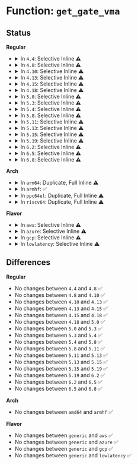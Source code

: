 # Function: <code>get_gate_vma</code>

## Status
<b>Regular</b>
<ul>
<li>
<details>
<summary>In <code>4.4</code>: Selective Inline ⚠️</summary>

```c
struct vm_area_struct *get_gate_vma(struct mm_struct *mm);
```

**Collision:** Unique Global

**Inline:** Selective

**Transformation:** False

**Instances:**

```
In arch/x86/entry/vsyscall/vsyscall_64.c (ffffffff81004b40)
Location: arch/x86/entry/vsyscall/vsyscall_64.c:298
Inline: True
Inline callers:
  - arch/x86/entry/vsyscall/vsyscall_64.c:in_gate_area
Direct callers:
  - mm/gup.c:__get_user_pages
  - mm/mlock.c:mlock_fixup
  - mm/mmap.c:mmap_region
  - fs/binfmt_elf.c:elf_core_dump
  - fs/binfmt_elf.c:elf_core_dump
  - fs/compat_binfmt_elf.c:elf_core_dump
  - fs/compat_binfmt_elf.c:elf_core_dump
  - fs/proc/task_mmu.c:m_start
```
**Symbols:**

```
ffffffff81004b40-ffffffff81004b75: get_gate_vma (STB_GLOBAL)
```
</details>
</li>
<li>
<details>
<summary>In <code>4.8</code>: Selective Inline ⚠️</summary>

```c
struct vm_area_struct *get_gate_vma(struct mm_struct *mm);
```

**Collision:** Unique Global

**Inline:** Selective

**Transformation:** False

**Instances:**

```
In arch/x86/entry/vsyscall/vsyscall_64.c (ffffffff81004cf8)
Location: arch/x86/entry/vsyscall/vsyscall_64.c:298
Inline: True
Inline callers:
  - arch/x86/entry/vsyscall/vsyscall_64.c:in_gate_area
Direct callers:
  - mm/gup.c:__get_user_pages
  - mm/mlock.c:mlock_fixup
  - mm/mmap.c:mmap_region
  - fs/binfmt_elf.c:elf_core_dump
  - fs/binfmt_elf.c:elf_core_dump
  - fs/compat_binfmt_elf.c:elf_core_dump
  - fs/compat_binfmt_elf.c:elf_core_dump
  - fs/proc/task_mmu.c:m_start
```
**Symbols:**

```
ffffffff81004cb0-ffffffff81004ce5: get_gate_vma (STB_GLOBAL)
```
</details>
</li>
<li>
<details>
<summary>In <code>4.10</code>: Selective Inline ⚠️</summary>

```c
struct vm_area_struct *get_gate_vma(struct mm_struct *mm);
```

**Collision:** Unique Global

**Inline:** Selective

**Transformation:** False

**Instances:**

```
In arch/x86/entry/vsyscall/vsyscall_64.c (ffffffff81004d68)
Location: arch/x86/entry/vsyscall/vsyscall_64.c:298
Inline: True
Inline callers:
  - arch/x86/entry/vsyscall/vsyscall_64.c:in_gate_area
Direct callers:
  - mm/gup.c:__get_user_pages
  - mm/mlock.c:mlock_fixup
  - mm/mmap.c:mmap_region
  - fs/binfmt_elf.c:elf_core_dump
  - fs/binfmt_elf.c:elf_core_dump
  - fs/compat_binfmt_elf.c:elf_core_dump
  - fs/compat_binfmt_elf.c:elf_core_dump
  - fs/proc/task_mmu.c:m_start
```
**Symbols:**

```
ffffffff81004d20-ffffffff81004d55: get_gate_vma (STB_GLOBAL)
```
</details>
</li>
<li>
<details>
<summary>In <code>4.13</code>: Selective Inline ⚠️</summary>

```c
struct vm_area_struct *get_gate_vma(struct mm_struct *mm);
```

**Collision:** Unique Global

**Inline:** Selective

**Transformation:** False

**Instances:**

```
In arch/x86/entry/vsyscall/vsyscall_64.c (ffffffff81004bf8)
Location: arch/x86/entry/vsyscall/vsyscall_64.c:300
Inline: True
Inline callers:
  - arch/x86/entry/vsyscall/vsyscall_64.c:in_gate_area
Direct callers:
  - mm/gup.c:__get_user_pages
  - mm/mlock.c:mlock_fixup
  - mm/mmap.c:mmap_region
  - fs/binfmt_elf.c:elf_core_dump
  - fs/binfmt_elf.c:elf_core_dump
  - fs/compat_binfmt_elf.c:elf_core_dump
  - fs/compat_binfmt_elf.c:elf_core_dump
  - fs/proc/task_mmu.c:m_start
```
**Symbols:**

```
ffffffff81004bb0-ffffffff81004be5: get_gate_vma (STB_GLOBAL)
```
</details>
</li>
<li>
<details>
<summary>In <code>4.15</code>: Selective Inline ⚠️</summary>

```c
struct vm_area_struct *get_gate_vma(struct mm_struct *mm);
```

**Collision:** Unique Global

**Inline:** Selective

**Transformation:** False

**Instances:**

```
In arch/x86/entry/vsyscall/vsyscall_64.c (ffffffff81004e48)
Location: arch/x86/entry/vsyscall/vsyscall_64.c:306
Inline: True
Inline callers:
  - arch/x86/entry/vsyscall/vsyscall_64.c:in_gate_area
Direct callers:
  - mm/gup.c:__get_user_pages
  - mm/mlock.c:mlock_fixup
  - mm/mmap.c:mmap_region
  - fs/binfmt_elf.c:elf_core_dump
  - fs/binfmt_elf.c:elf_core_dump
  - fs/compat_binfmt_elf.c:elf_core_dump
  - fs/compat_binfmt_elf.c:elf_core_dump
  - fs/proc/task_mmu.c:m_start
```
**Symbols:**

```
ffffffff81004e00-ffffffff81004e35: get_gate_vma (STB_GLOBAL)
```
</details>
</li>
<li>
<details>
<summary>In <code>4.18</code>: Selective Inline ⚠️</summary>

```c
struct vm_area_struct *get_gate_vma(struct mm_struct *mm);
```

**Collision:** Unique Global

**Inline:** Selective

**Transformation:** False

**Instances:**

```
In arch/x86/entry/vsyscall/vsyscall_64.c (ffffffff81005595)
Location: arch/x86/entry/vsyscall/vsyscall_64.c:302
Inline: True
Inline callers:
  - arch/x86/entry/vsyscall/vsyscall_64.c:in_gate_area
Direct callers:
  - arch/x86/mm/init_64.c:mem_init
  - mm/gup.c:__get_user_pages
  - mm/mlock.c:mlock_fixup
  - mm/mmap.c:mmap_region
  - fs/binfmt_elf.c:elf_core_dump
  - fs/binfmt_elf.c:elf_core_dump
  - fs/compat_binfmt_elf.c:elf_core_dump
  - fs/compat_binfmt_elf.c:elf_core_dump
  - fs/proc/task_mmu.c:m_start
```
**Symbols:**

```
ffffffff81005550-ffffffff81005585: get_gate_vma (STB_GLOBAL)
```
</details>
</li>
<li>
<details>
<summary>In <code>5.0</code>: Selective Inline ⚠️</summary>

```c
struct vm_area_struct *get_gate_vma(struct mm_struct *mm);
```

**Collision:** Unique Global

**Inline:** Selective

**Transformation:** False

**Instances:**

```
In arch/x86/entry/vsyscall/vsyscall_64.c (ffffffff81005495)
Location: arch/x86/entry/vsyscall/vsyscall_64.c:295
Inline: True
Inline callers:
  - arch/x86/entry/vsyscall/vsyscall_64.c:in_gate_area
Direct callers:
  - arch/x86/mm/init_64.c:mem_init
  - mm/gup.c:__get_user_pages
  - mm/mlock.c:mlock_fixup
  - mm/mmap.c:mmap_region
  - fs/binfmt_elf.c:elf_core_dump
  - fs/binfmt_elf.c:elf_core_dump
  - fs/compat_binfmt_elf.c:elf_core_dump
  - fs/compat_binfmt_elf.c:elf_core_dump
  - fs/proc/task_mmu.c:m_start
```
**Symbols:**

```
ffffffff81005450-ffffffff81005485: get_gate_vma (STB_GLOBAL)
```
</details>
</li>
<li>
<details>
<summary>In <code>5.3</code>: Selective Inline ⚠️</summary>

```c
struct vm_area_struct *get_gate_vma(struct mm_struct *mm);
```

**Collision:** Unique Global

**Inline:** Selective

**Transformation:** False

**Instances:**

```
In arch/x86/entry/vsyscall/vsyscall_64.c (ffffffff81005545)
Location: arch/x86/entry/vsyscall/vsyscall_64.c:316
Inline: True
Inline callers:
  - arch/x86/entry/vsyscall/vsyscall_64.c:in_gate_area
Direct callers:
  - arch/x86/mm/init_64.c:mem_init
  - mm/gup.c:__get_user_pages
  - mm/mlock.c:mlock_fixup
  - mm/mmap.c:mmap_region
  - fs/binfmt_elf.c:elf_core_dump
  - fs/binfmt_elf.c:elf_core_dump
  - fs/compat_binfmt_elf.c:elf_core_dump
  - fs/compat_binfmt_elf.c:elf_core_dump
  - fs/proc/task_mmu.c:m_start
```
**Symbols:**

```
ffffffff81005500-ffffffff81005535: get_gate_vma (STB_GLOBAL)
```
</details>
</li>
<li>
<details>
<summary>In <code>5.4</code>: Selective Inline ⚠️</summary>

```c
struct vm_area_struct *get_gate_vma(struct mm_struct *mm);
```

**Collision:** Unique Global

**Inline:** Selective

**Transformation:** False

**Instances:**

```
In arch/x86/entry/vsyscall/vsyscall_64.c (ffffffff810055c5)
Location: arch/x86/entry/vsyscall/vsyscall_64.c:316
Inline: True
Inline callers:
  - arch/x86/entry/vsyscall/vsyscall_64.c:in_gate_area
Direct callers:
  - arch/x86/mm/init_64.c:mem_init
  - mm/gup.c:__get_user_pages
  - mm/mlock.c:mlock_fixup
  - mm/mmap.c:mmap_region
  - fs/binfmt_elf.c:elf_core_dump
  - fs/binfmt_elf.c:elf_core_dump
  - fs/compat_binfmt_elf.c:elf_core_dump
  - fs/compat_binfmt_elf.c:elf_core_dump
  - fs/proc/task_mmu.c:m_start
```
**Symbols:**

```
ffffffff81005580-ffffffff810055b5: get_gate_vma (STB_GLOBAL)
```
</details>
</li>
<li>
<details>
<summary>In <code>5.8</code>: Selective Inline ⚠️</summary>

```c
struct vm_area_struct *get_gate_vma(struct mm_struct *mm);
```

**Collision:** Unique Global

**Inline:** Selective

**Transformation:** False

**Instances:**

```
In arch/x86/entry/vsyscall/vsyscall_64.c (ffffffff81006445)
Location: arch/x86/entry/vsyscall/vsyscall_64.c:316
Inline: True
Inline callers:
  - arch/x86/entry/vsyscall/vsyscall_64.c:in_gate_area
Direct callers:
  - arch/x86/mm/init_64.c:mem_init
  - mm/gup.c:get_gate_page
  - mm/mlock.c:mlock_fixup
  - mm/mmap.c:mmap_region
  - fs/binfmt_elf.c:elf_core_dump
  - fs/binfmt_elf.c:vma_dump_size
  - fs/compat_binfmt_elf.c:elf_core_dump
  - fs/compat_binfmt_elf.c:vma_dump_size
  - fs/proc/task_mmu.c:m_start
```
**Symbols:**

```
ffffffff81006400-ffffffff81006435: get_gate_vma (STB_GLOBAL)
```
</details>
</li>
<li>
<details>
<summary>In <code>5.11</code>: Selective Inline ⚠️</summary>

```c
struct vm_area_struct *get_gate_vma(struct mm_struct *mm);
```

**Collision:** Unique Global

**Inline:** Selective

**Transformation:** False

**Instances:**

```
In arch/x86/entry/vsyscall/vsyscall_64.c (ffffffff81005645)
Location: arch/x86/entry/vsyscall/vsyscall_64.c:316
Inline: True
Inline callers:
  - arch/x86/entry/vsyscall/vsyscall_64.c:in_gate_area
Direct callers:
  - arch/x86/mm/init_64.c:mem_init
  - mm/gup.c:get_gate_page
  - mm/mlock.c:mlock_fixup
  - mm/mmap.c:mmap_region
  - fs/coredump.c:dump_vma_snapshot
  - fs/coredump.c:vma_dump_size
  - fs/proc/task_mmu.c:m_start
```
**Symbols:**

```
ffffffff81005600-ffffffff81005634: get_gate_vma (STB_GLOBAL)
```
</details>
</li>
<li>
<details>
<summary>In <code>5.13</code>: Selective Inline ⚠️</summary>

```c
struct vm_area_struct *get_gate_vma(struct mm_struct *mm);
```

**Collision:** Unique Global

**Inline:** Selective

**Transformation:** False

**Instances:**

```
In arch/x86/entry/vsyscall/vsyscall_64.c (ffffffff810055a5)
Location: arch/x86/entry/vsyscall/vsyscall_64.c:316
Inline: True
Inline callers:
  - arch/x86/entry/vsyscall/vsyscall_64.c:in_gate_area
Direct callers:
  - arch/x86/mm/init_64.c:mem_init
  - mm/gup.c:get_gate_page
  - mm/mlock.c:mlock_fixup
  - mm/mmap.c:mmap_region
  - fs/coredump.c:dump_vma_snapshot
  - fs/coredump.c:vma_dump_size
  - fs/proc/task_mmu.c:m_start
```
**Symbols:**

```
ffffffff81005560-ffffffff81005594: get_gate_vma (STB_GLOBAL)
```
</details>
</li>
<li>
<details>
<summary>In <code>5.15</code>: Selective Inline ⚠️</summary>

```c
struct vm_area_struct *get_gate_vma(struct mm_struct *mm);
```

**Collision:** Unique Global

**Inline:** Selective

**Transformation:** False

**Instances:**

```
In arch/x86/entry/vsyscall/vsyscall_64.c (ffffffff81005be5)
Location: arch/x86/entry/vsyscall/vsyscall_64.c:317
Inline: True
Inline callers:
  - arch/x86/entry/vsyscall/vsyscall_64.c:in_gate_area
Direct callers:
  - arch/x86/mm/init_64.c:mem_init
  - mm/gup.c:get_gate_page
  - mm/mlock.c:mlock_fixup
  - mm/mmap.c:mmap_region
  - fs/coredump.c:dump_vma_snapshot
  - fs/coredump.c:vma_dump_size
  - fs/proc/task_mmu.c:m_start
```
**Symbols:**

```
ffffffff81005ba0-ffffffff81005bd4: get_gate_vma (STB_GLOBAL)
```
</details>
</li>
<li>
<details>
<summary>In <code>5.19</code>: Selective Inline ⚠️</summary>

```c
struct vm_area_struct *get_gate_vma(struct mm_struct *mm);
```

**Collision:** Unique Global

**Inline:** Selective

**Transformation:** False

**Instances:**

```
In arch/x86/entry/vsyscall/vsyscall_64.c (ffffffff81004df5)
Location: arch/x86/entry/vsyscall/vsyscall_64.c:317
Inline: True
Inline callers:
  - arch/x86/entry/vsyscall/vsyscall_64.c:in_gate_area
Direct callers:
  - arch/x86/mm/init_64.c:mem_init
  - mm/gup.c:get_gate_page
  - mm/mlock.c:mlock_fixup
  - mm/mmap.c:mmap_region
  - fs/coredump.c:dump_vma_snapshot
  - fs/coredump.c:vma_dump_size
  - fs/proc/task_mmu.c:m_start
```
**Symbols:**

```
ffffffff81004da0-ffffffff81004de4: get_gate_vma (STB_GLOBAL)
```
</details>
</li>
<li>
<details>
<summary>In <code>6.2</code>: Selective Inline ⚠️</summary>

```c
struct vm_area_struct *get_gate_vma(struct mm_struct *mm);
```

**Collision:** Unique Global

**Inline:** Selective

**Transformation:** False

**Instances:**

```
In arch/x86/entry/vsyscall/vsyscall_64.c (ffffffff81005895)
Location: arch/x86/entry/vsyscall/vsyscall_64.c:317
Inline: True
Inline callers:
  - arch/x86/entry/vsyscall/vsyscall_64.c:in_gate_area
Direct callers:
  - arch/x86/mm/init_64.c:mem_init
  - mm/vmscan.c:should_skip_vma
  - mm/gup.c:get_gate_page
  - mm/mlock.c:mlock_fixup
  - mm/mmap.c:mmap_region
  - fs/coredump.c:dump_vma_snapshot
  - fs/coredump.c:vma_dump_size
  - fs/proc/task_mmu.c:m_next
  - fs/proc/task_mmu.c:m_start
  - fs/proc/task_mmu.c:m_start
```
**Symbols:**

```
ffffffff81005830-ffffffff81005874: get_gate_vma (STB_GLOBAL)
```
</details>
</li>
<li>
<details>
<summary>In <code>6.5</code>: Selective Inline ⚠️</summary>

```c
struct vm_area_struct *get_gate_vma(struct mm_struct *mm);
```

**Collision:** Unique Global

**Inline:** Selective

**Transformation:** False

**Instances:**

```
In arch/x86/entry/vsyscall/vsyscall_64.c (ffffffff81005045)
Location: arch/x86/entry/vsyscall/vsyscall_64.c:317
Inline: True
Inline callers:
  - arch/x86/entry/vsyscall/vsyscall_64.c:in_gate_area
Direct callers:
  - arch/x86/mm/init_64.c:mem_init
  - mm/vmscan.c:should_skip_vma
  - mm/gup.c:get_gate_page
  - mm/mlock.c:mlock_fixup
  - mm/mmap.c:mmap_region
  - fs/coredump.c:dump_vma_snapshot
  - fs/coredump.c:vma_dump_size
  - fs/proc/task_mmu.c:m_next
  - fs/proc/task_mmu.c:m_start
  - fs/proc/task_mmu.c:m_start
```
**Symbols:**

```
ffffffff81004fe0-ffffffff81005026: get_gate_vma (STB_GLOBAL)
```
</details>
</li>
<li>
<details>
<summary>In <code>6.8</code>: Selective Inline ⚠️</summary>

```c
struct vm_area_struct *get_gate_vma(struct mm_struct *mm);
```

**Collision:** Unique Global

**Inline:** Selective

**Transformation:** False

**Instances:**

```
In arch/x86/entry/vsyscall/vsyscall_64.c (ffffffff81007955)
Location: arch/x86/entry/vsyscall/vsyscall_64.c:317
Inline: True
Inline callers:
  - arch/x86/entry/vsyscall/vsyscall_64.c:in_gate_area
Direct callers:
  - arch/x86/mm/init_64.c:mem_init
  - mm/vmscan.c:should_skip_vma
  - mm/gup.c:get_gate_page
  - mm/mlock.c:mlock_fixup
  - mm/mmap.c:mmap_region
  - fs/coredump.c:dump_vma_snapshot
  - fs/coredump.c:vma_dump_size
  - fs/proc/task_mmu.c:m_next
  - fs/proc/task_mmu.c:m_start
  - fs/proc/task_mmu.c:m_start
```
**Symbols:**

```
ffffffff810078f0-ffffffff81007936: get_gate_vma (STB_GLOBAL)
```
</details>
</li>
</ul>
<b>Arch</b>
<ul>
<li>
<details>
<summary>In <code>arm64</code>: Duplicate, Full Inline ⚠️</summary>

**Collision:** Static Duplication

**Inline:** Full

**Transformation:** False

**Instances:**

```
In mm/gup.c (0)
Location: include/linux/mm.h:2745
Inline: True
```
```
In mm/mlock.c (0)
Location: include/linux/mm.h:2745
Inline: True
```
```
In mm/mmap.c (0)
Location: include/linux/mm.h:2745
Inline: True
```
```
In fs/binfmt_elf.c (0)
Location: include/linux/mm.h:2745
Inline: True
```
```
In fs/compat_binfmt_elf.c (0)
Location: include/linux/mm.h:2745
Inline: True
```
```
In fs/proc/task_mmu.c (0)
Location: include/linux/mm.h:2745
Inline: True
```
</details>
</li>
<li>
<details>
<summary>In <code>armhf</code>: ✅</summary>

```c
struct vm_area_struct *get_gate_vma(struct mm_struct *mm);
```

**Collision:** Unique Global

**Inline:** No

**Transformation:** False

**Instances:**

```
In arch/arm/kernel/process.c (c030b528)
Location: arch/arm/kernel/process.c:342
Inline: False
Direct callers:
  - mm/gup.c:__get_user_pages
  - mm/mlock.c:mlock_fixup
  - mm/mmap.c:mmap_region
  - fs/binfmt_elf.c:elf_core_dump
  - fs/binfmt_elf.c:elf_core_dump
  - fs/proc/task_mmu.c:m_start
```
**Symbols:**

```
c030b528-c030b548: get_gate_vma (STB_GLOBAL)
```
</details>
</li>
<li>
<details>
<summary>In <code>ppc64el</code>: Duplicate, Full Inline ⚠️</summary>

**Collision:** Static Duplication

**Inline:** Full

**Transformation:** False

**Instances:**

```
In mm/gup.c (0)
Location: include/linux/mm.h:2745
Inline: True
```
```
In mm/mlock.c (0)
Location: include/linux/mm.h:2745
Inline: True
```
```
In mm/mmap.c (0)
Location: include/linux/mm.h:2745
Inline: True
```
```
In fs/binfmt_elf.c (0)
Location: include/linux/mm.h:2745
Inline: True
```
```
In fs/compat_binfmt_elf.c (0)
Location: include/linux/mm.h:2745
Inline: True
```
```
In fs/proc/task_mmu.c (0)
Location: include/linux/mm.h:2745
Inline: True
```
</details>
</li>
<li>
<details>
<summary>In <code>riscv64</code>: Duplicate, Full Inline ⚠️</summary>

**Collision:** Static Duplication

**Inline:** Full

**Transformation:** False

**Instances:**

```
In mm/gup.c (0)
Location: include/linux/mm.h:2745
Inline: True
```
```
In mm/mlock.c (0)
Location: include/linux/mm.h:2745
Inline: True
```
```
In mm/mmap.c (0)
Location: include/linux/mm.h:2745
Inline: True
```
```
In fs/binfmt_elf.c (0)
Location: include/linux/mm.h:2745
Inline: True
```
```
In fs/proc/task_mmu.c (0)
Location: include/linux/mm.h:2745
Inline: True
```
</details>
</li>
</ul>
<b>Flavor</b>
<ul>
<li>
<details>
<summary>In <code>aws</code>: Selective Inline ⚠️</summary>

```c
struct vm_area_struct *get_gate_vma(struct mm_struct *mm);
```

**Collision:** Unique Global

**Inline:** Selective

**Transformation:** False

**Instances:**

```
In arch/x86/entry/vsyscall/vsyscall_64.c (ffffffff810055c5)
Location: arch/x86/entry/vsyscall/vsyscall_64.c:316
Inline: True
Inline callers:
  - arch/x86/entry/vsyscall/vsyscall_64.c:in_gate_area
Direct callers:
  - arch/x86/mm/init_64.c:mem_init
  - mm/gup.c:__get_user_pages
  - mm/mlock.c:mlock_fixup
  - mm/mmap.c:mmap_region
  - fs/binfmt_elf.c:elf_core_dump
  - fs/binfmt_elf.c:elf_core_dump
  - fs/compat_binfmt_elf.c:elf_core_dump
  - fs/compat_binfmt_elf.c:elf_core_dump
  - fs/proc/task_mmu.c:m_start
```
**Symbols:**

```
ffffffff81005580-ffffffff810055b5: get_gate_vma (STB_GLOBAL)
```
</details>
</li>
<li>
<details>
<summary>In <code>azure</code>: Selective Inline ⚠️</summary>

```c
struct vm_area_struct *get_gate_vma(struct mm_struct *mm);
```

**Collision:** Unique Global

**Inline:** Selective

**Transformation:** False

**Instances:**

```
In arch/x86/entry/vsyscall/vsyscall_64.c (ffffffff81003ca5)
Location: arch/x86/entry/vsyscall/vsyscall_64.c:316
Inline: True
Inline callers:
  - arch/x86/entry/vsyscall/vsyscall_64.c:in_gate_area
Direct callers:
  - arch/x86/mm/init_64.c:mem_init
  - mm/gup.c:__get_user_pages
  - mm/mlock.c:mlock_fixup
  - mm/mmap.c:mmap_region
  - fs/binfmt_elf.c:elf_core_dump
  - fs/binfmt_elf.c:elf_core_dump
  - fs/compat_binfmt_elf.c:elf_core_dump
  - fs/compat_binfmt_elf.c:elf_core_dump
  - fs/proc/task_mmu.c:m_start
```
**Symbols:**

```
ffffffff81003c60-ffffffff81003c95: get_gate_vma (STB_GLOBAL)
```
</details>
</li>
<li>
<details>
<summary>In <code>gcp</code>: Selective Inline ⚠️</summary>

```c
struct vm_area_struct *get_gate_vma(struct mm_struct *mm);
```

**Collision:** Unique Global

**Inline:** Selective

**Transformation:** False

**Instances:**

```
In arch/x86/entry/vsyscall/vsyscall_64.c (ffffffff81005585)
Location: arch/x86/entry/vsyscall/vsyscall_64.c:316
Inline: True
Inline callers:
  - arch/x86/entry/vsyscall/vsyscall_64.c:in_gate_area
Direct callers:
  - arch/x86/mm/init_64.c:mem_init
  - mm/gup.c:__get_user_pages
  - mm/mlock.c:mlock_fixup
  - mm/mmap.c:mmap_region
  - fs/binfmt_elf.c:elf_core_dump
  - fs/binfmt_elf.c:elf_core_dump
  - fs/compat_binfmt_elf.c:elf_core_dump
  - fs/compat_binfmt_elf.c:elf_core_dump
  - fs/proc/task_mmu.c:m_start
```
**Symbols:**

```
ffffffff81005540-ffffffff81005575: get_gate_vma (STB_GLOBAL)
```
</details>
</li>
<li>
<details>
<summary>In <code>lowlatency</code>: Selective Inline ⚠️</summary>

```c
struct vm_area_struct *get_gate_vma(struct mm_struct *mm);
```

**Collision:** Unique Global

**Inline:** Selective

**Transformation:** False

**Instances:**

```
In arch/x86/entry/vsyscall/vsyscall_64.c (ffffffff810056e5)
Location: arch/x86/entry/vsyscall/vsyscall_64.c:316
Inline: True
Inline callers:
  - arch/x86/entry/vsyscall/vsyscall_64.c:in_gate_area
Direct callers:
  - arch/x86/mm/init_64.c:mem_init
  - mm/gup.c:__get_user_pages
  - mm/mlock.c:mlock_fixup
  - mm/mmap.c:mmap_region
  - fs/binfmt_elf.c:elf_core_dump
  - fs/binfmt_elf.c:elf_core_dump
  - fs/compat_binfmt_elf.c:elf_core_dump
  - fs/compat_binfmt_elf.c:elf_core_dump
  - fs/proc/task_mmu.c:m_start
```
**Symbols:**

```
ffffffff810056a0-ffffffff810056d5: get_gate_vma (STB_GLOBAL)
```
</details>
</li>
</ul>

## Differences
<b>Regular</b>
<ul>
<li>
No changes between <code>4.4</code> and <code>4.8</code> ✅
</li>
<li>
No changes between <code>4.8</code> and <code>4.10</code> ✅
</li>
<li>
No changes between <code>4.10</code> and <code>4.13</code> ✅
</li>
<li>
No changes between <code>4.13</code> and <code>4.15</code> ✅
</li>
<li>
No changes between <code>4.15</code> and <code>4.18</code> ✅
</li>
<li>
No changes between <code>4.18</code> and <code>5.0</code> ✅
</li>
<li>
No changes between <code>5.0</code> and <code>5.3</code> ✅
</li>
<li>
No changes between <code>5.3</code> and <code>5.4</code> ✅
</li>
<li>
No changes between <code>5.4</code> and <code>5.8</code> ✅
</li>
<li>
No changes between <code>5.8</code> and <code>5.11</code> ✅
</li>
<li>
No changes between <code>5.11</code> and <code>5.13</code> ✅
</li>
<li>
No changes between <code>5.13</code> and <code>5.15</code> ✅
</li>
<li>
No changes between <code>5.15</code> and <code>5.19</code> ✅
</li>
<li>
No changes between <code>5.19</code> and <code>6.2</code> ✅
</li>
<li>
No changes between <code>6.2</code> and <code>6.5</code> ✅
</li>
<li>
No changes between <code>6.5</code> and <code>6.8</code> ✅
</li>
</ul>
<b>Arch</b>
<ul>
<li>
No changes between <code>amd64</code> and <code>armhf</code> ✅
</li>
</ul>
<b>Flavor</b>
<ul>
<li>
No changes between <code>generic</code> and <code>aws</code> ✅
</li>
<li>
No changes between <code>generic</code> and <code>azure</code> ✅
</li>
<li>
No changes between <code>generic</code> and <code>gcp</code> ✅
</li>
<li>
No changes between <code>generic</code> and <code>lowlatency</code> ✅
</li>
</ul>
